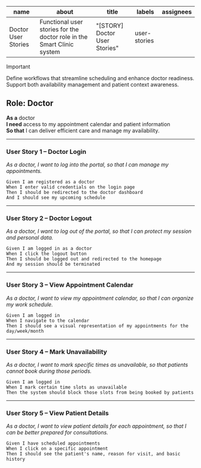 | name                  | about                                                               | title                         | labels       | assignees |
|-----------------------|----------------------------------------------------------------------|-------------------------------|--------------|-----------|
| Doctor User Stories   | Functional user stories for the doctor role in the Smart Clinic system | "[STORY] Doctor User Stories" | user-stories |           |

> [!IMPORTANT]  
> Define workflows that streamline scheduling and enhance doctor readiness.  
> Support both availability management and patient context awareness.

## **Role: Doctor**

**As a** doctor  
**I need** access to my appointment calendar and patient information  
**So that** I can deliver efficient care and manage my availability.

---

### User Story 1 – Doctor Login

_As a doctor, I want to log into the portal, so that I can manage my appointments._

```gherkin
Given I am registered as a doctor  
When I enter valid credentials on the login page  
Then I should be redirected to the doctor dashboard  
And I should see my upcoming schedule
````

---

### User Story 2 – Doctor Logout

*As a doctor, I want to log out of the portal, so that I can protect my session and personal data.*

```gherkin
Given I am logged in as a doctor  
When I click the logout button  
Then I should be logged out and redirected to the homepage  
And my session should be terminated
```

---

### User Story 3 – View Appointment Calendar

*As a doctor, I want to view my appointment calendar, so that I can organize my work schedule.*

```gherkin
Given I am logged in  
When I navigate to the calendar  
Then I should see a visual representation of my appointments for the day/week/month
```

---

### User Story 4 – Mark Unavailability

*As a doctor, I want to mark specific times as unavailable, so that patients cannot book during those periods.*

```gherkin
Given I am logged in  
When I mark certain time slots as unavailable  
Then the system should block those slots from being booked by patients
```

---

### User Story 5 – View Patient Details

*As a doctor, I want to view patient details for each appointment, so that I can be better prepared for consultations.*

```gherkin
Given I have scheduled appointments  
When I click on a specific appointment  
Then I should see the patient's name, reason for visit, and basic history
```


